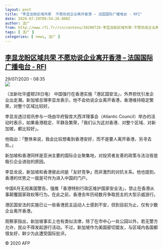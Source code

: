 ```yaml
---
layout: post
title: "李显龙盼区域共荣  不愿劝说企业离开香港 – 法国国际广播电台 - RFI"
date: 2020-07-29T09:54:28.000Z
author: 法广
from: http://www.rfi.fr//cn/contenu/20200729-李显龙盼区域共荣-不愿劝说企业离开香港
tags: [ 法广 ]
categories: [ news, 法广 ]
---
```

<!--1596016468000-->
[李显龙盼区域共荣  不愿劝说企业离开香港 – 法国国际广播电台 - RFI](http://www.rfi.fr//cn/contenu/20200729-%E6%9D%8E%E6%98%BE%E9%BE%99%E7%9B%BC%E5%8C%BA%E5%9F%9F%E5%85%B1%E8%8D%A3-%E4%B8%8D%E6%84%BF%E5%8A%9D%E8%AF%B4%E4%BC%81%E4%B8%9A%E7%A6%BB%E5%BC%80%E9%A6%99%E6%B8%AF)
------

<div>
<div>29/07/2020 - 08:35</div><img src="https://s.rfi.fr/media/display/5cc6bb72-d169-11ea-925a-005056bff430/w:310/p:16x9/int0011b.200729143501.jpg"><div class="t-content__body u-clearfix"><div class="m-interstitial"></div><p>（法新社华盛顿28日电）    中国强行在香港实施「港区国安法」，外界担忧引发企业出走潮。新加坡总理李显龙表示，他不会劝说企业离开香港，香港维持稳定繁荣，对整个区域比较好。</p><p>    李显龙透过视讯参与一场由华府智库大西洋理事会（Atlantic Council）举办的活动时表示，如果香港稳定、平静及繁荣，「我们认为这对香港、对整个区域、对新加坡，都比较好」。</p><p>    他指出：「整体来说，我会比较想看到香港安好，而不是要人离开香港，另寻去处。」</p><p>    新加坡和香港同样是亚洲主要的国际企业聚集地，对投资者友善的政策与法治皆是吸引企业进驻的原因。</p><p>    李显龙说，新加坡和香港彼此间是「友好竞争」而非激烈的对抗关系。他也提到，香港的优势之一就是可作为进入中国的门户。</p><p>    中国6月无视美国警告，强推「香港特别行政区维护国家安全法」，禁止在香港从事颠覆国家政权等行为。在此之前，香港去年历经数月争取民主的大型示威游行。</p><p>    港区国安法的实施已让一些香港民主运动人士感到不安，但到目前为止，仅有少数企业离开香港。</p><p>    观察家指出，新加坡事实上也有类似法律，除了在市中心一处公园以外，若无警方允许，民众不得发起游行活动。不过，新加坡作为美国密切盟友，与区域内各国都很友好，鲜少为此遭受国际批评。</p><p class="t-copyright">© 2020 AFP</p>        </div>
</div>
